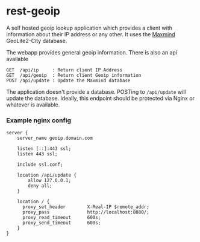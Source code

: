 # rest-geoip

A self hosted geoip lookup application which provides a client with information about their IP address or any other. It uses the [Maxmind](https://www.maxmind.com) GeoLite2-City database.

The webapp provides general geoip information. There is also an api available

```
GET  /api/ip     : Return client IP Address
GET  /api/geoip  : Return client Geoip information
POST /api/update : Update the Maxmind database
```

The application doesn't provide a database. POSTing to `/api/update` will update the database. Ideally, this endpoint should be protected via Nginx or whatever is available.

### Example nginx config
```
server {
	server_name geoip.domain.com

	listen [::]:443 ssl;
	listen 443 ssl;

	include ssl.conf;

	location /api/update {
		allow 127.0.0.1;
		deny all;
	}

	location / {
	  proxy_set_header        X-Real-IP $remote_addr;
	  proxy_pass              http://localhost:8080/;
	  proxy_read_timeout      600s;
	  proxy_send_timeout      600s;
	}
}
```